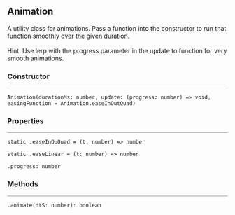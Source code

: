 ## Animation

<div class='description'>
A utility class for animations. Pass a function into the constructor to run that function smoothly over the given duration.<br><br>
Hint: Use lerp with the progress parameter in the update to function for very smooth animations.
</div>

### Constructor
<hr style='width:100%; opacity:.5;' />

`Animation(durationMs: number, update: (progress: number) => void, easingFunction = Animation.easeInOutQuad)`

### Properties
<hr style='width:100%; opacity:.5;' />

`static .easeInOuQuad = (t: number) => number`

`static .easeLinear = (t: number) => number`

`.progress: number`

### Methods
<hr style='width:100%; opacity:.5;' />

`.animate(dtS: number): boolean`
